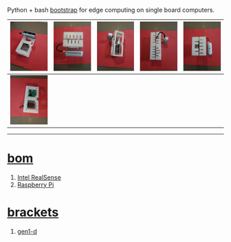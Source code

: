 Python + bash <a href="https://github.com/kamangir/blue-sbc">bootstrap</a> for edge computing on single board computers.

| [![image](../images/realsense-1.jpg)](https://github.com/kamangir/blue-bracket/blob/main/images/realsense-1.jpg) | [![image](../images/realsense-2.jpg)](https://github.com/kamangir/blue-bracket/blob/main/images/realsense-2.jpg) | [![image](../images/realsense-3.jpg)](https://github.com/kamangir/blue-bracket/blob/main/images/realsense-3.jpg) | [![image](../images/realsense-4.jpg)](https://github.com/kamangir/blue-bracket/blob/main/images/realsense-4.jpg) | [![image](../images/realsense-5.jpg)](https://github.com/kamangir/blue-bracket/blob/main/images/realsense-5.jpg) |
| --- | --- | --- | --- | --- |
| [![image](../images/realsense-6.jpg)](https://github.com/kamangir/blue-bracket/blob/main/images/realsense-6.jpg) |  |  |  |  |

---

# [bom](../parts.md)

1. [Intel RealSense](../parts.md#intel-realsense)
1. [Raspberry Pi](../parts.md#raspberry-pi)

# [brackets](../brackets)

1. [gen1-d](../brackets/gen1-d/gen1-d.stl)

